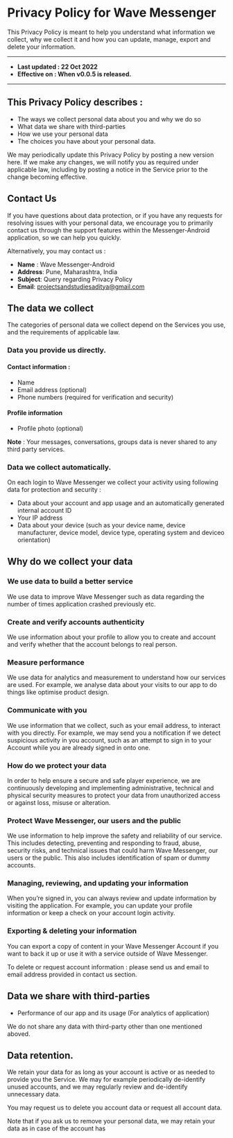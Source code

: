 # Privacy Policy for Wave Messenger

This Privacy Policy is meant to help you understand what information we collect, why we collect it and how you can update, manage, export and delete your information.

---
-  **Last updated : 22 Oct 2022**
-  **Effective on : When v0.0.5 is released.**

---
## This Privacy Policy describes :

- The ways we collect personal data about you and why we do so
- What data we share with third-parties
- How we use your personal data
- The choices you have about your personal data.


We may periodically update this Privacy Policy by posting a new version here. 
If we make any changes, we will notify you as required under applicable law, 
including by posting a notice in the Service prior to the change becoming effective.

## Contact Us

If you have questions about data protection, or if you have any requests for resolving issues 
with your personal data, we encourage you to primarily contact us through the support features within the Messenger-Android application, so we can help you quickly. 

Alternatively, you may contact us :

- **Name** : Wave Messenger-Android
- **Address**: Pune, Maharashtra, India
- **Subject**: Query regarding Privacy Policy
- **Email**: projectsandstudiesaditya@gmail.com

## The data we collect

The categories of personal data we collect depend on the Services you use, and the requirements of applicable law.

### Data you provide us directly.

#### Contact information :
  - Name
  - Email address (optional)
  - Phone numbers (required for verification and security)

#### Profile information 
  - Profile photo (optional)

**Note** : Your messages, conversations, groups data is never shared to any third party services.

### Data we collect automatically.

On each login to Wave Messenger we collect your activity using following data for protection and security :

  - Data about your account and app usage and an automatically generated internal account ID
  - Your IP address 
  - Data about your device (such as your device name, device manufacturer, device model, device type, operating system and deviceo orientation)

## Why do we collect your data

### We use data to build a better service

We use data to improve Wave Messenger such as data regarding 
the number of times application crashed previously etc.

### Create and verify accounts authenticity

We use information about your profile to allow you to create and account and
verify whether that the account belongs to real person.

### Measure performance

We use data for analytics and measurement to understand how our services are used. 
For example, we analyse data about your visits to our app to do things like optimise product design.

### Communicate with you

We use information that we collect, such as your email address, to interact with you directly. 
For example, we may send you a notification if we detect suspicious activity in you account, such as an attempt to sign in to your Account while you are
already signed in onto one.

### How do we protect your data

In order to help ensure a secure and safe player experience, we are continuously developing and implementing administrative, 
technical and physical security measures to protect your data from unauthorized access or against loss, misuse or alteration.

### Protect Wave Messenger, our users and the public

We use information to help improve the safety and reliability of our service. This includes detecting, preventing and responding to fraud, abuse, 
security risks, and technical issues that could harm Wave Messenger, our users or the public. This also includes identification of spam or dummy accounts.

### Managing, reviewing, and updating your information

When you’re signed in, you can always review and update information by visiting the application. For example,
you can update your profile information or keep a check on your account login activity.

### Exporting & deleting your information

You can export a copy of content in your Wave Messenger Account if you want to back it up or use it with a service outside of Wave Messenger.

To delete or request account information : please send us and email to email address provided in contact us section.


## Data we share with third-parties

- Performance of our app and its usage (For analytics of application)

We do not share any data with third-party other than one mentioned aboved. 


## Data retention.

We retain your data for as long as your account is active or as needed to provide you the Service. 
We may for example periodically de-identify unused accounts, and we may regularly review and de-identify unnecessary data.

You may request us to delete you account data or request all account data.

Note that if you ask us to remove your personal data, we may retain your data as in case of the account has 
